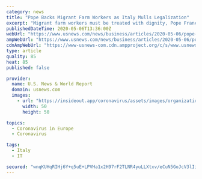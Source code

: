```yaml
---
category: news
title: "Pope Backs Migrant Farm Workers as Italy Mulls Legalization"
excerpt: "Migrant farm workers must be treated with dignity, Pope Francis said Wednesday, issuing his appeal as Italy weighs whether to legalize the workers amid a shortage of seasonal farmhands due to the coronavirus crisis."
publishedDateTime: 2020-05-06T13:36:00Z
webUrl: "https://www.usnews.com/news/business/articles/2020-05-06/pope-backs-migrant-farm-workers-as-italy-mulls-legalization"
ampWebUrl: "https://www.usnews.com/news/business/articles/2020-05-06/pope-backs-migrant-farm-workers-as-italy-mulls-legalization?context=amp"
cdnAmpWebUrl: "https://www-usnews-com.cdn.ampproject.org/c/s/www.usnews.com/news/business/articles/2020-05-06/pope-backs-migrant-farm-workers-as-italy-mulls-legalization?context=amp"
type: article
quality: 85
heat: 85
published: false

provider:
  name: U.S. News & World Report
  domain: usnews.com
  images:
    - url: "https://insideout.app/coronavirus/assets/images/organizations/usnews.com-50x50.jpg"
      width: 50
      height: 50

topics:
  - Coronavirus in Europe
  - Coronavirus

tags:
  - Italy
  - IT

secured: "wnqKUHqRIHj6Y+q5uE+LPVHa1x2H97rF2TLNR4yuLLXtxv/eCuN5GoJcV3lIisClBHBM+SDfUEXU/PSU6omXtGOsXMPpWrCTxYpzyEP7Hjf+VYY+vrEbPMKBMKdZXR2pBSfy5daVZ84noommXUcCaDZZXYjohoQHNl3uG5AzQ2T37NfXDY4ggV2AIjhGReD0a2mu967Huu4X9FoRy93lOwx/URuGpjaYrNDbNEDSBKDzO6mCcrlMkLKQMcQpxPZIF6Kx5yEYgc89DzuJwjn/LM4sto1iPOFDvtk84l42vgEcYzaVqvdU+iUGvSxEaREskfOk65XaQcj5il36i561ZtP+1SbkXjHoDlrj1YI67YJMbSxuhosZ2ES8SDUP3onjhkJgmekKYw7i0eV/R76bOU1hm2kTCAOmEgmJscYbV2wfyIJiLfGQMGlEgYkHkrOIxXsVvrFKjOZ0uZYJ7SuOd0Erl4XL+osq2D9A+ov/o0g=;UutZaObNJr0jCDzLo5ctXg=="
---
```


